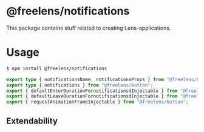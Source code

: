 # @freelens/notifications

This package contains stuff related to creating Lens-applications. 

# Usage

```bash
$ npm install @freelens/notifications
```

```typescript
export type { notificationsName, notificationsProps } from "@freelens/button";
export type { notifications } from "@freelens/button";
export { defaultEnterDurationFornotificationsdInjectable } from "@freelens/button";
export { defaultLeaveDurationFornotificationsdInjectable } from "@freelens/button";
export { requestAnimationFrameInjectable } from "@freelens/button";
```

## Extendability
